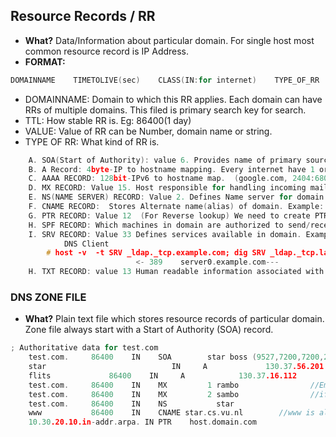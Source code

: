 ## Resource Records / RR
- **What?** Data/Information about particular domain. For single host most common resource record is IP Address. 
- **FORMAT:**
```c
DOMAINNAME    TIMETOLIVE(sec)    CLASS(IN:for internet)    TYPE_OF_RR    VALUE
```
  - DOMAINNAME: Domain to which this RR applies. Each domain can have RRs of multiple domains. This filed is primary search key for search.
  - TTL: How stable RR is. Eg: 86400(1 day)
  - VALUE: Value of RR can be Number, domain name or string.
  - TYPE OF RR: What kind of RR is. 
```c
    A. SOA(Start of Authority): value 6. Provides name of primary source of information about name server’s zone. Eg(Email of admin etc).    # host -v -t SOA example.com
    B. A Record: 4byte-IP to hostname mapping. Every internet have 1 or more IP addresses. All are returned.     # host A google.com;  dig hostname;  nslookup hostname
    C. AAAA RECORD: 128bit-IPv6 to hostname map.  (google.com, 2404:6800:4003:c00::65)
    D. MX RECORD: Value 15. Host responsible for handling incoming mails for zone. A preference value and the host name for a mail server/exchanger that will service this zone. 
    E. NS(NAME SERVER) RECORD: Value 2. Defines Name server for domain or subdomain.  
    F. CNAME RECORD:  Stores Alternate name(alias) of domain. Example: test.com 86400 IN CNAME test1.com     //test.com and test1.com both belongs to same host. # host    -v    -t  A ca.example.com
    G. PTR RECORD: Value 12  (For Reverse lookup) We need to create PTR record for each IP Address. This Stores hostname corresponding to reverse-dns-name.
    H. SPF RECORD: Which machines in domain are authorized to send/receive Email in domain. This helps in identifying junk/forged mails.
    I. SRV RECORD: Value 33 Defines services available in domain. Example, ldap, http, sip etc.. 
            DNS Client                                                                                        DNS-Server
        # host -v  -t SRV _ldap._tcp.example.com; dig SRV _ldap._tcp.lab.example.net;
                            <- 389    server0.example.com---
    H. TXT RECORD: value 13 Human readable information associated with domain name. Now-a-days spf1 ip4:72.51.34.34 ip4:70.33.254.29 -all--
```    

###  DNS ZONE FILE
- **What?** Plain text file which stores resource records of particular domain. Zone file always start with a Start of Authority (SOA) record.
```c
; Authoritative data for test.com
    test.com.     86400    IN    SOA        star boss (9527,7200,7200,241920,86400)
    star                            IN     A             130.37.56.201       //IP Address of star.test.com is <>
    flits             86400    IN     A            130.37.16.112       //flits.test.com has IP address <>
    test.com.     86400    IN    MX         1 rambo                //Email should be 1st sent to rambo@test.com
    test.com.     86400    IN    MX         2 sambo                //if rambo@test.com fails sambo should be tried as 2nd choice
    test.com.     86400    IN    NS           star
    www           86400    IN    CNAME star.cs.vu.nl        //www is aliased to star.cs.vu.nl
    10.30.20.10.in-addr.arpa. IN PTR    host.domain.com
```

